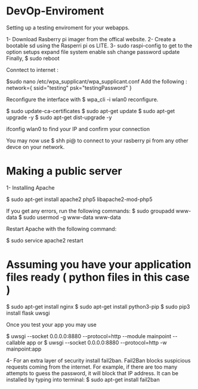 # DevOp-Enviroment
Setting up a testing enviroment for your webapps.



1- Download Rasberry pi imager from the offical website.
2- Create a bootable sd using the Rasperri pi os LITE.
3- sudo raspi-config to get to the option setups 
  expand file system
  enable ssh
  change password
  update 
  Finally, $ sudo reboot
  

Conntect to internet : 

$sudo nano /etc/wpa_supplicant/wpa_supplicant.conf
Add the following : 
network={
    ssid="testing"
    psk="testingPassword"
}

  


Reconfigure the interface with 
$ wpa_cli -i wlan0 reconfigure.



  
$ sudo update-ca-certificates
$ sudo apt-get update 
$ sudo apt-get upgrade -y 
$ sudo apt-get dist-upgrade -y





ifconfig wlan0 to find your IP and confirm your connection

You may now use $ shh pi@<IP address>  to connect to your rasberry pi from any other devce on your network.
 
 
 

# Making a public server


1- Installing Apache

$ sudo apt-get install apache2 php5 libapache2-mod-php5

If you get any errors, run the following commands: 
$ sudo groupadd www-data 
$ sudo usermod -g www-data www-data 

Restart Apache with the following command: 

$ sudo service apache2 restart




# Assuming you have your application files ready ( python files in this case )

$ sudo apt-get install nginx
$ sudo apt-get install python3-pip
$ sudo pip3 install flask uwsgi




Once you test your app you may use 

$ uwsgi --socket 0.0.0.0:8880 --protocol=http --module mainpoint --callable app
or 
$ uwsgi --socket 0.0.0.0:8880 --protocol=http -w mainpoint:app


4- For an extra layer of security install fail2ban. Fail2Ban blocks suspicious requests coming from the internet. For example, if there are too many attempts to guess the password, it will block that IP address. It can be installed by typing into terminal: $ sudo apt-get install fail2ban
